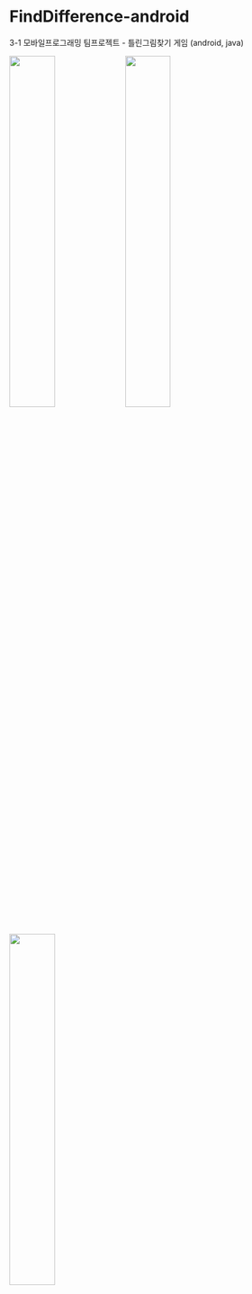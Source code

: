 # FindDifference-android
3-1 모바일프로그래밍 팀프로젝트 - 틀린그림찾기 게임 (android, java)


<img src="https://user-images.githubusercontent.com/37360089/79413419-dae50500-7fe2-11ea-87e1-219a5de504a1.png" width=40%/> 
<img src="https://user-images.githubusercontent.com/37360089/79413429-de788c00-7fe2-11ea-9a0b-35c4465c13a1.png" width=40%/> 
<img src="https://user-images.githubusercontent.com/37360089/79413434-e0dae600-7fe2-11ea-9109-3bf57479d473.png" width=40%/>
